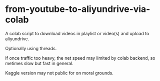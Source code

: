 # from-youtube-to-aliyundrive-via-colab #

A colab script to download videos in playlist or video(s) and upload to aliyundrive.

Optionally using threads.

If once traffic too heavy, the net speed may limited by colab backend, so metimes slow but fast in general.

Kaggle version may not public for on moral grounds.
